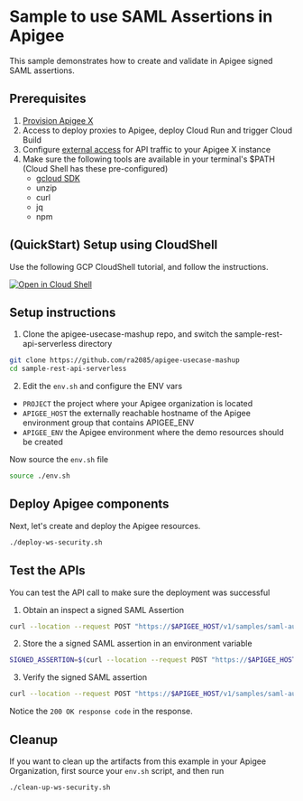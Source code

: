 # Sample to use SAML Assertions in Apigee 

This sample demonstrates how to create and validate in Apigee signed SAML assertions.

## Prerequisites
1. [Provision Apigee X](https://cloud.google.com/apigee/docs/api-platform/get-started/provisioning-intro)
2. Access to deploy proxies to Apigee, deploy Cloud Run and trigger Cloud Build
3. Configure [external access](https://cloud.google.com/apigee/docs/api-platform/get-started/configure-routing#external-access) for API traffic to your Apigee X instance
4. Make sure the following tools are available in your terminal's $PATH (Cloud Shell has these pre-configured)
    * [gcloud SDK](https://cloud.google.com/sdk/docs/install)
    * unzip
    * curl
    * jq
    * npm

## (QuickStart) Setup using CloudShell

Use the following GCP CloudShell tutorial, and follow the instructions.

[![Open in Cloud Shell](https://gstatic.com/cloudssh/images/open-btn.png)](https://ssh.cloud.google.com/cloudshell/open?cloudshell_git_repo=https://github.com/ra2085/apigee-usecase-mashup&cloudshell_git_branch=main&cloudshell_workspace=.&cloudshell_tutorial=sample-saml-auth/docs/cloudshell-tutorial.md)

## Setup instructions

1. Clone the apigee-usecase-mashup repo, and switch the sample-rest-api-serverless directory

```bash
git clone https://github.com/ra2085/apigee-usecase-mashup
cd sample-rest-api-serverless
```

2. Edit the `env.sh` and configure the ENV vars

* `PROJECT` the project where your Apigee organization is located
* `APIGEE_HOST` the externally reachable hostname of the Apigee environment group that contains APIGEE_ENV
* `APIGEE_ENV` the Apigee environment where the demo resources should be created

Now source the `env.sh` file

```bash
source ./env.sh
```

## Deploy Apigee components

Next, let's create and deploy the Apigee resources.

```sh
./deploy-ws-security.sh
```

## Test the APIs

You can test the API call to make sure the deployment was successful

1. Obtain an inspect a signed SAML Assertion

```sh
curl --location --request POST "https://$APIGEE_HOST/v1/samples/saml-auth/generate-saml" --header 'Content-Type: application/xml' --data-raw "<soapenv:Envelope xmlns:xsi=\"http://www.w3.org/2001/XMLSchema-instance\" xmlns:xsd=\"http://www.w3.org/2001/XMLSchema\" xmlns:soapenv=\"http://schemas.xmlsoap.org/soap/envelope/\" xmlns:urn=\"urn:examples:helloservice\"><soapenv:Header/><soapenv:Body><urn:sayHello soapenv:encodingStyle=\"http://schemas.xmlsoap.org/soap/encoding/\"><firstName xsi:type=\"xsd:string\">John Doe</firstName></urn:sayHello></soapenv:Body></soapenv:Envelope>"
```

2. Store the a signed SAML assertion in an environment variable

```sh
SIGNED_ASSERTION=$(curl --location --request POST "https://$APIGEE_HOST/v1/samples/saml-auth/generate-saml" --header 'Content-Type: application/xml' --data-raw "<soapenv:Envelope xmlns:xsi=\"http://www.w3.org/2001/XMLSchema-instance\" xmlns:xsd=\"http://www.w3.org/2001/XMLSchema\" xmlns:soapenv=\"http://schemas.xmlsoap.org/soap/envelope/\" xmlns:urn=\"urn:examples:helloservice\"><soapenv:Header/><soapenv:Body><urn:sayHello soapenv:encodingStyle=\"http://schemas.xmlsoap.org/soap/encoding/\"><firstName xsi:type=\"xsd:string\">John Doe</firstName></urn:sayHello></soapenv:Body></soapenv:Envelope>")
```

3. Verify the signed SAML assertion

```sh
curl --location --request POST "https://$APIGEE_HOST/v1/samples/saml-auth/validate-saml" --header 'Content-Type: application/xml' --data-raw "$SIGNED_ASSERTION"
```

Notice the `200 OK response code` in the response.

## Cleanup

If you want to clean up the artifacts from this example in your Apigee Organization, first source your `env.sh` script, and then run

```bash
./clean-up-ws-security.sh
```
